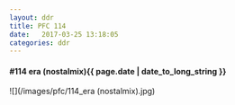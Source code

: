 ```yaml
---
layout: ddr
title: PFC 114
date:   2017-03-25 13:18:05
categories: ddr
---
```


#### **#114** era (nostalmix)<span class="pull-right">{{ page.date | date_to_long_string }}</span>
![](/images/pfc/114_era (nostalmix).jpg)

